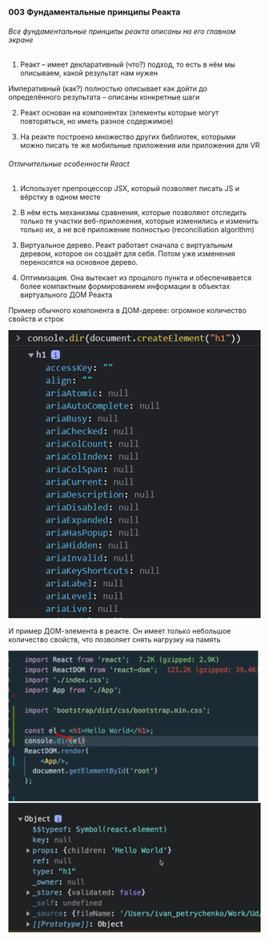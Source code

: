 ### 003 Фундаментальные принципы Реакта

###### Все фундаментальные принципы реакта описаны на его главном экране

1) Реакт – имеет декларативный (что?) подход, то есть в нём мы описываем, какой результат нам нужен

Императивный (как?) полностью описывает как дойти до определённого результата – описаны конкретные шаги

2) Реакт основан на компонентах (элементы которые могут повторяться, но иметь разное содержимое)

3) На реакте построено множество других библиотек, которыми можно писать те же мобильные приложения или приложения для VR

###### Отличительные особенности React

1) Использует препроцессор JSX, который позволяет писать JS и вёрстку в одном месте

2) В нём есть механизмы сравнения, которые позволяют отследить только те участки веб-приложения, которые изменились и изменить только их, а не всё приложение полностью (reconciliation algorithm)

3) Виртуальное дерево. Реакт работает сначала с виртуальным деревом, которое он создаёт для себя. Потом уже изменения переносятся на основное дерево.

4) Оптимизация. Она вытекает из прошлого пункта и обеспечивается более компактным формированием информации в объектах виртуального ДОМ Реакта

Пример обычного компонента в ДОМ-дереве: огромное количество свойств и строк

![](_png/Pasted%20image%2020220909181802.png)

И пример ДОМ-элемента в реакте. Он имеет только небольшое количество свойств, что позволяет снять нагрузку на память

![](_png/Pasted%20image%2020220909181809.png)
![](_png/Pasted%20image%2020220909181813.png)